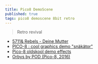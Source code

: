 ```yaml
---
title: Pico8 DemoScene
published: true
tags: pico8 demoscene 8bit retro
---
```

> Retro revival

- [5711& Rebels - Deine Mutter](https://www.youtube.com/watch?v=nkSAimtd6-w&list=PLLe5RNUqyEWj1ty_O3wCkfJU05cq1Zfie)
- [PICO-8 : cool graphics demo "snäkätor"](https://www.youtube.com/watch?v=WeFROY9BTFM)
- [Pico-8 oldskool demo effects](https://www.youtube.com/watch?v=qMnT-DwQkok)
- [Orbys by POD (Pico-8, 2016)](https://www.youtube.com/watch?v=QTvnYkmtleI)
